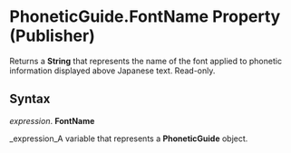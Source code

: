 
# PhoneticGuide.FontName Property (Publisher)

Returns a  **String** that represents the name of the font applied to phonetic information displayed above Japanese text. Read-only.


## Syntax

 _expression_. **FontName**

 _expression_A variable that represents a  **PhoneticGuide** object.

